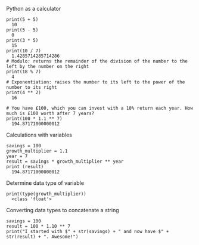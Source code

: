 Python as a calculator

```
print(5 + 5)
  10
print(5 - 5)
  0
print(3 * 5)
  15
print(10 / 7)
  1.4285714285714286
# Modulo: returns the remainder of the division of the number to the left by the number on the right
print(18 % 7)
  4
# Exponentiation: raises the number to its left to the power of the number to its right
print(4 ** 2)
  16
```

```
# You have £100, which you can invest with a 10% return each year. How much is £100 worth after 7 years?
print(100 * 1.1 ** 7)
  194.87171000000012
```

Calculations with variables

```
savings = 100
growth_multiplier = 1.1
year = 7
result = savings * growth_multiplier ** year
print (result)
  194.87171000000012
```

Determine data type of variable

```
print(type(growth_multiplier))
  <class 'float'>
```

Converting data types to concatenate a string

```
savings = 100
result = 100 * 1.10 ** 7
print("I started with $" + str(savings) + " and now have $" + str(result) + ". Awesome!")
```
